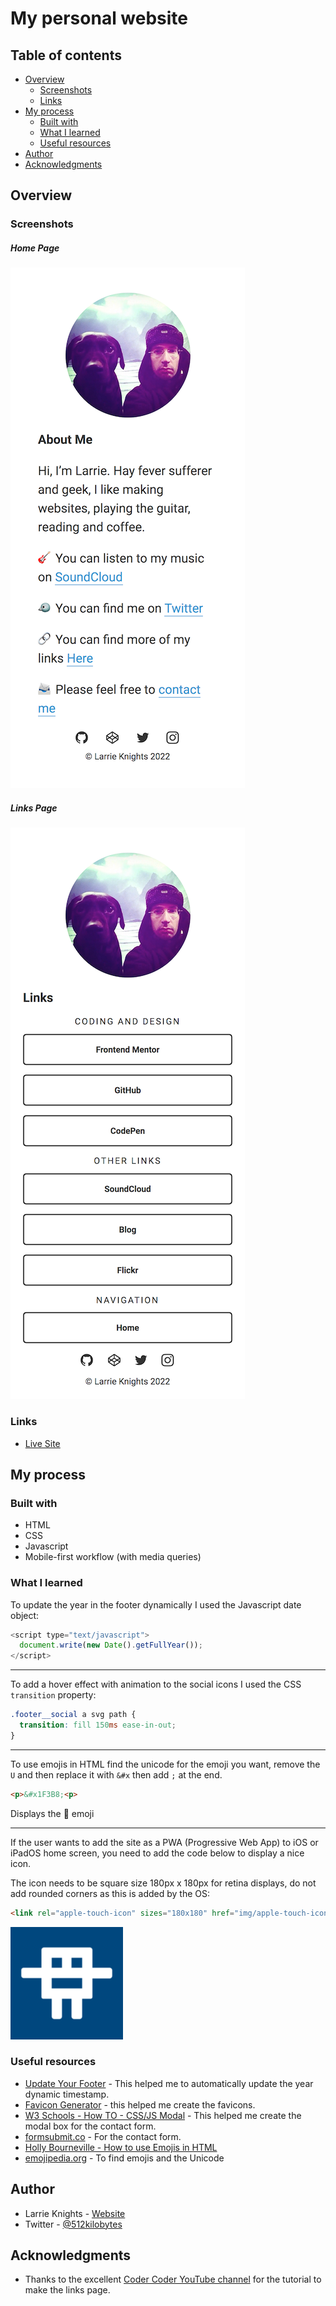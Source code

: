 # My personal website

## Table of contents

- [Overview](#overview)
  - [Screenshots](#screenshots)
  - [Links](#links)
- [My process](#my-process)
  - [Built with](#built-with)
  - [What I learned](#what-i-learned)
  - [Useful resources](#useful-resources)
- [Author](#author)
- [Acknowledgments](#acknowledgments)

## Overview

### Screenshots

##### Home Page
![](home-page-screenshot.png)

##### Links Page
![](links-page-screenshot.png)

### Links

- [Live Site](https://larrieknights.com)

## My process

### Built with

- HTML
- CSS
- Javascript
- Mobile-first workflow (with media queries)

### What I learned

To update the year in the footer dynamically I used the Javascript date object: 

```javascript
<script type="text/javascript">
  document.write(new Date().getFullYear());
</script>
```

---

To add a hover effect with animation to the social icons I used the CSS `transition` property:

```css
.footer__social a svg path {
  transition: fill 150ms ease-in-out;
}
```

---

To use emojis in HTML find the unicode for the emoji you want, remove the `U` and then replace it with `&#x` then add `;` at the end.

```html
<p>&#x1F3B8;<p>
```

Displays the :guitar: emoji

---

If the user wants to add the site as a PWA (Progressive Web App) to iOS or iPadOS home screen, you need to add the code below to display a nice icon.

The icon needs to be square size 180px x 180px for retina displays, do not add rounded corners as this is added by the OS:

```html
<link rel="apple-touch-icon" sizes="180x180" href="img/apple-touch-icon.png">
```
![](img/apple-touch-icon.png)

### Useful resources

- [Update Your Footer](https://updateyourfooter.com/) - This helped me to automatically update the year dynamic timestamp.
- [Favicon Generator](https://realfavicongenerator.net/) - this helped me create the favicons. 
- [W3 Schools - How TO - CSS/JS Modal](https://www.w3schools.com/howto/howto_css_modals.asp) - This helped me create the modal box for the contact form.
- [formsubmit.co](https://formsubmit.co/) - For the contact form.
- [Holly Bourneville - How to use Emojis in HTML](https://hollybourneville.medium.com/how-to-use-emojis-in-html-b3c671e21b92)
- [emojipedia.org](https://emojipedia.org/) - To find emojis and the Unicode

## Author

- Larrie Knights - [Website](https://larrieknights.com)
- Twitter - [@512kilobytes](https://www.twitter.com/512kilobytes)

## Acknowledgments

- Thanks to the excellent [Coder Coder YouTube channel](https://www.youtube.com/c/TheCoderCoder) for the tutorial to make the links page.
